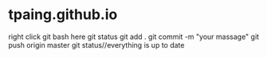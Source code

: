# tpaing.github.io
right click git bash here
git status
git add .
git commit -m "your massage"
git push origin master
git status//everything is up to date
